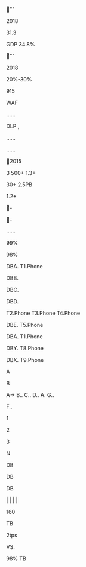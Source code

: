    
    

""

2018

31.3

GDP 34.8%

""

2018

20%-30%

915





 
 

WAF 

 

......







 


DLP  ,

 ......

 


  

 ......



 





 







 

 

 





 

  

 





 



















2015


    

3  500+ 1.3+

30+ 2.5PB  

1.2+

  

 















  



-



  

-


 

 





 
















 

 




































 











 


 


















 





















......




  

      


 

 

 

 

 

 

 

 







 
 
    




 














 














 













99%

98%











 

 




 












   

   



DBA. T1.Phone





DBB.

DBC.

DBD.



T2.Phone T3.Phone T4.Phone



DBE. T5.Phone





DBA. T1.Phone



DBY. T8.Phone

DBX. T9.Phone













A



B



 



















A-> B.. C..
D.. A.
G..

F..





1

2

3

N

DB

DB

DB












   

    




 






























 |  |  |  | 



160

TB



   

  




 













 2tps



 





  

     

VS.

  

     



     

 

           



   

  



 

 

 98%
 TB 

  

